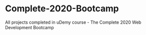 # Complete-2020-Bootcamp
All projects completed in uDemy course - The Complete 2020 Web Development Bootcamp
